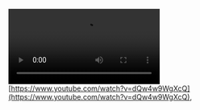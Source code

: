 <video width="auto" src="https://www.youtube.com/shorts/lPf9BRDmlc8"></video>
[https://www.youtube.com/watch?v=dQw4w9WgXcQ](https://www.youtube.com/watch?v=dQw4w9WgXcQ), 
